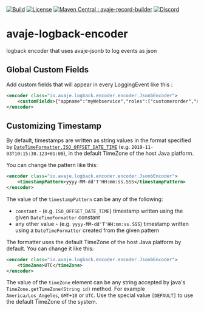 [![Build](https://github.com/avaje/avaje-logback-encoder/actions/workflows/build.yml/badge.svg)](https://github.com/avaje/avaje-logback-encoder/actions/workflows/build.yml)
[![License](https://img.shields.io/badge/License-Apache%202.0-blue.svg)](https://github.com/avaje/avaje-logback-encoder/blob/master/LICENSE)
[![Maven Central : avaje-record-builder](https://maven-badges.herokuapp.com/maven-central/io.avaje/avaje-record-builder/badge.svg)](https://maven-badges.herokuapp.com/maven-central/io.avaje/avaje-record-builder)
[![Discord](https://img.shields.io/discord/1074074312421683250?color=%237289da&label=discord)](https://discord.gg/Qcqf9R27BR)

# avaje-logback-encoder
logback encoder that uses avaje-jsonb to log events as json


## Global Custom Fields

Add custom fields that will appear in every LoggingEvent like this :

```xml
<encoder class="io.avaje.logback.encoder.encoder.JsonbEncoder">
    <customFields>{"appname":"myWebservice","roles":["customerorder","auth"],"buildinfo":{"version":"Version 0.1.0-SNAPSHOT","lastcommit":"75473700d5befa953c45f630c6d9105413c16fe1"}}</customFields>
</encoder>
```

## Customizing Timestamp

By default, timestamps are written as string values in the format specified by
[`DateTimeFormatter.ISO_OFFSET_DATE_TIME`](https://docs.oracle.com/en/java/javase/11/docs/api/java.base/java/time/format/DateTimeFormatter.html#ISO_OFFSET_DATE_TIME)
(e.g. `2019-11-03T10:15:30.123+01:00`), in the default TimeZone of the host Java platform.

You can change the pattern like this:

```xml
<encoder class="io.avaje.logback.encoder.encoder.JsonbEncoder">
    <timestampPattern>yyyy-MM-dd'T'HH:mm:ss.SSS</timestampPattern>
</encoder>
```

The value of the `timestampPattern` can be any of the following:

* `constant` - (e.g. `ISO_OFFSET_DATE_TIME`) timestamp written using the given `DateTimeFormatter` constant
* any other value - (e.g. `yyyy-MM-dd'T'HH:mm:ss.SSS`) timestamp written using a `DateTimeFormatter` created from the given pattern

The formatter uses the default TimeZone of the host Java platform by default. You can change it like this:

```xml
<encoder class="io.avaje.logback.encoder.encoder.JsonbEncoder">
    <timeZone>UTC</timeZone>
</encoder>
```

The value of the `timeZone` element can be any string accepted by java's `TimeZone.getTimeZone(String id)` method.
For example `America/Los_Angeles`, `GMT+10` or `UTC`.
Use the special value `[DEFAULT]` to use the default TimeZone of the system.